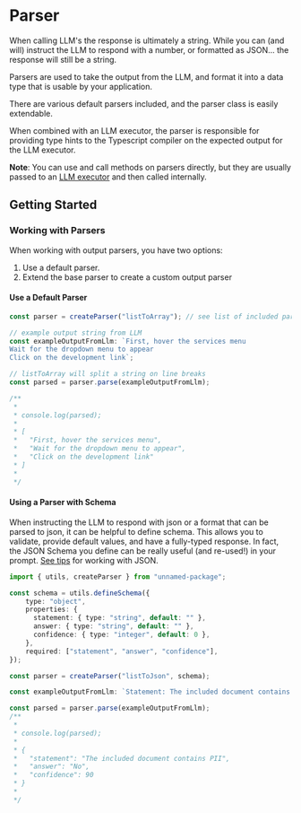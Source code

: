 # Parser
When calling LLM's the response is ultimately a string. While you can (and will) instruct the LLM to respond with a number, or formatted as JSON... the response will still be a string.

Parsers are used to take the output from the LLM, and format it into a data type that is usable by your application. 

There are various default parsers included, and the parser class is easily extendable.

When combined with an LLM executor, the parser is responsible for providing type hints to the Typescript compiler on the expected output for the LLM executor.

**Note**: You can use and call methods on parsers directly, but they are usually passed to an [LLM executor](/executor/index.html) and then called internally. 
## Getting Started

### Working with Parsers
When working with output parsers, you have two options:

1. Use a default parser. 
2. Extend the base parser to create a custom output parser

####  Use a Default Parser

```ts
const parser = createParser("listToArray"); // see list of included parsers

// example output string from LLM
const exampleOutputFromLlm: `First, hover the services menu
Wait for the dropdown menu to appear
Click on the development link`;

// listToArray will split a string on line breaks 
const parsed = parser.parse(exampleOutputFromLlm);

/**
 * 
 * console.log(parsed);
 * 
 * [
 *   "First, hover the services menu",
 *   "Wait for the dropdown menu to appear",
 *   "Click on the development link"
 * ]
 * 
 */
```

#### Using a Parser with Schema
When instructing the LLM to respond with json or a format that can be parsed to json, it can be helpful to define schema. This allows you to validate, provide default values, and have a fully-typed response. In fact, the JSON Schema you define can be really useful (and re-used!) in your prompt. [See tips](/examples/concepts/working-with-json) for working with JSON.

```ts
import { utils, createParser } from "unnamed-package";

const schema = utils.defineSchema({
    type: "object",
    properties: {
      statement: { type: "string", default: "" },
      answer: { type: "string", default: "" },
      confidence: { type: "integer", default: 0 },
    },
    required: ["statement", "answer", "confidence"],
});

const parser = createParser("listToJson", schema);

const exampleOutputFromLlm: `Statement: The included document contains PII\nAnswer: No\nConfidence: 90`;

const parsed = parser.parse(exampleOutputFromLlm);
/**
 * 
 * console.log(parsed);
 * 
 * { 
 *   "statement": "The included document contains PII",
 *   "answer": "No",
 *   "confidence": 90
 * }
 * 
 */
```